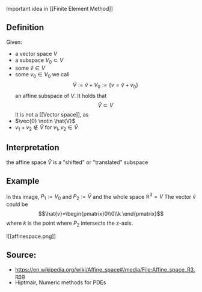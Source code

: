 Important idea in [[Finite Element Method]]



## Definition
Given:
- a vector space $V$
- a subspace $V_0\subset V$
- some $\hat{v} \in V$
- some $v_0 \in V_0$
we call
$$ \hat{V} := \hat{v} + V_0 := \{v = \hat{v}+v_0 \} $$
an affine subspace of $V$.  It holds that
$$\hat{V} \subset V$$
It is not a [[Vector space]], as
- $\vec{0} \notin \hat{V}$
- $v_1+v_2 \notin \hat{V}$ for $v_1, v_2 \in \hat{V}$


## Interpretation
the affine space $\hat{V}$ is a "shifted" or "translated" subspace


## Example
In this image, $P_1:= V_0$ and $P_2:=\hat{V}$ and the whole space $\mathbb{R}^3=V$ 
The vector $\hat{v}$ could be 
$$\hat{v}=\begin{pmatrix}0\\0\\k \end{pmatrix}$$
where $k$ is the point where $P_2$ intersects the z-axis.

![[affinespace.png]]



## Source:
- https://en.wikipedia.org/wiki/Affine_space#/media/File:Affine_space_R3.png
- Hiptmair, Numeric methods for PDEs
